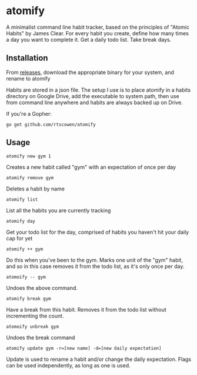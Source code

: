 # atomify
A minimalist command line habit tracker, based on the principles of "Atomic Habits" by James Clear. For every habit you create, 
define how many times a day you want to complete it. Get a daily todo list. Take break days. 

## Installation

From [releases](https://github.com/rtscowen/atomify/releases), download the appropriate binary for your system, and rename to atomify

Habits are stored in a json file. The setup I use is to place atomify in a habits directory on Google Drive, add the executable to system path, then use from command line anywhere and habits are always backed up on Drive.

If you're a Gopher: 

```
go get github.com/rtscowen/atomify
```

## Usage

```
atomify new gym 1
```

Creates a new habit called "gym" with an expectation of once per day

```
atomify remove gym 
```

Deletes a habit by name

```
atomify list
```

List all the habits you are currently tracking 

```
atomify day
```

Get your todo list for the day, comprised of habits you haven't hit your daily cap for yet

```
atomify ++ gym
```

Do this when you've been to the gym. Marks one unit of the "gym" habit, and so in this case removes it from the todo list, as it's only once per day.

```
atomoify -- gym
```

Undoes the above command.

``` 
atomify break gym
```

Have a break from this habit. Removes it from the todo list without incrementing the count. 

```
atomoify unbreak gym
```

Undoes the break command

```
atomify update gym -r=[new name] -d=[new daily expectation]
```

Update is used to rename a habit and/or change the daily expectation. Flags can be used independently, as long as one is used. 
